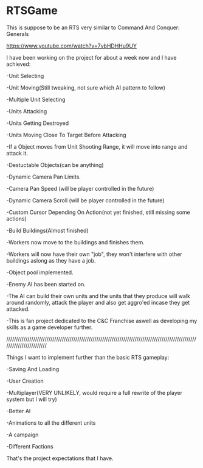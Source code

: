# RTSGame

This is suppose to be an RTS very similar to Command And Conquer: Generals 

https://www.youtube.com/watch?v=7vbHDHHu9UY

I have been working on the project for about a week now and I have achieved:

-Unit Selecting

-Unit Moving(Still tweaking, not sure which AI pattern to follow)

-Multiple Unit Selecting

-Units Attacking

-Units Getting Destroyed

-Units Moving Close To Target Before Attacking

-If a Object moves from Unit Shooting Range, it will move into range and attack it.

-Destuctable Objects(can be anything)

-Dynamic Camera Pan Limits.

-Camera Pan Speed (will be player controlled in the future)

-Dynamic Camera Scroll (will be player controlled in the future)

-Custom Cursor Depending On Action(not yet finished, still missing some actions)

-Build Buildings(Almost finished)

-Workers now move to the buildings and finishes them.

-Workers will now have their own "job", they won't interfere with other buildings aslong as they have a job.

-Object pool implemented.

-Enemy AI has been started on.

-The AI can build their own units and the units that they produce will walk around randomly, attack the player and also get aggro'ed incase they get attacked.

-This is fan project dedicated to the C&C Franchise aswell as developing my skills as a game developer further.

////////////////////////////////////////////////////////////////////////////////////////////////////////////////////////

Things I want to implement further than the basic RTS gameplay:

-Saving And Loading

-User Creation

-Multiplayer(VERY UNLIKELY, would require a full rewrite of the player system but I will try)

-Better AI

-Animations to all the different units

-A campaign

-Different Factions

That's the project expectations that I have.
